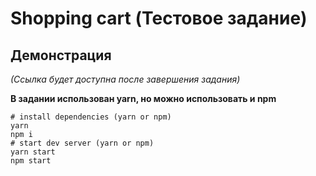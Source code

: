 # Shopping cart (Тестовое задание)

## Демонстрация

*(Ссылка будет доступна после завершения задания)*

**В задании использован yarn, но можно использовать и npm**

```shell
# install dependencies (yarn or npm)
yarn
npm i
# start dev server (yarn or npm)
yarn start
npm start
```
